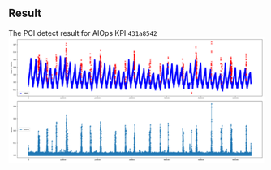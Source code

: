 ## Result
The PCI detect result for AIOps KPI `431a8542` 
![kpi_431a8542_on_PCI_model.png](imgs%2Fkpi_431a8542_on_PCI_model.png)